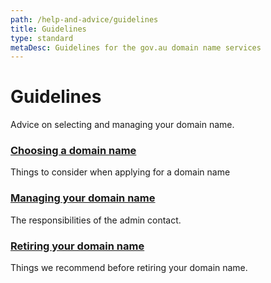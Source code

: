 ```yaml
---
path: /help-and-advice/guidelines
title: Guidelines
type: standard
metaDesc: Guidelines for the gov.au domain name services
---
```

<div class="container-fluid">
  <div class="row">

  # Guidelines 

  </div>
  <div class="row">
    <p class="intro">
      Advice on selecting and managing your domain name.
    </p>
  </div>

  <div class="row">
      <div class="match-height">
        <div class="col-md-3">
          <div class="au-card au-body au-card--shadow au-card--clickable">
            <div class="au-card__inner">
              <h3 class="au-card__title"><a class="au-card--clickable__link" href="/help-and-advice/guidelines/choosing-a-domain-name">Choosing a domain name</a></h3>
              <p>Things to consider when applying for a domain name</p>
            </div>
          </div>
        </div>
        <div class="col-md-3">
          <div class="au-card au-body au-card--shadow au-card--clickable">
            <div class="au-card__inner">
              <h3 class="au-card__title"><a class="au-card--clickable__link" href="/help-and-advice/guidelines/managing-your-domain-name">Managing your domain name</a></h3>
              <p>The responsibilities of the admin contact.</p>
            </div>
          </div>
        </div>
        <div class="col-md-3">
          <div class="au-card au-body au-card--shadow au-card--clickable">
            <div class="au-card__inner">
              <h3 class="au-card__title"><a class="au-card--clickable__link" href="/help-and-advice/guidelines/retiring-your-domain-name">Retiring your domain name</a></h3>
              <p>Things we recommend before retiring your domain name.</p>
            </div>
          </div>
      </div>
    </div>
  </div>